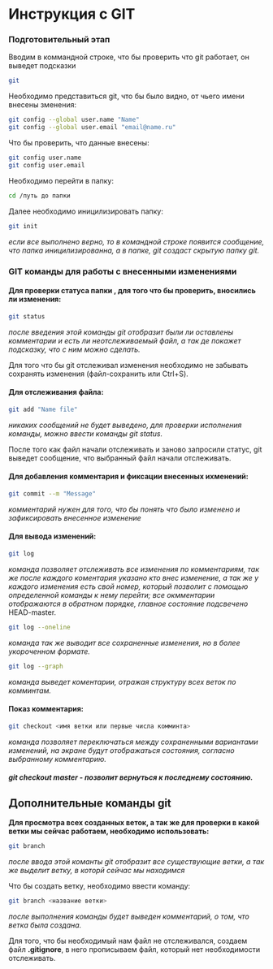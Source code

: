 # Инструкция с GIT

### Подготовительный этап

Вводим в коммандной строке, что бы проверить что git работает, он выведет подсказки
```sh
git
```

Необходимо представиться git, что бы было видно, от чьего имени внесены зменения:
```sh
git config --global user.name "Name"
git config --global user.email "email@name.ru"
```
Что бы проверить, что данные внесены:
```sh
git config user.name
git config user.email
```

Необходимо перейти в папку:
```sh
cd /путь до папки
```

Далее необходимо иницилизировать папку:
```sh
git init
```
*если все выполнено верно, то в командной строке появится сообщение, что папка иницилизированна, а в папке, git создаст скрытую папку git.*


### GIT команды для работы с внесенными изменениями

#### Для проверки статуса папки , для того что бы проверить, вносились ли изменения:
```sh
git status
```
*после введения этой команды git отобразит были ли оставлены комментарии и есть ли неотслеживаемый файл, а так де покажет подсказку, что с ним можно сделать.*

Для того что бы git отслеживал изменения необходимо не забывать сохранять изменения (файл-сохранить или Ctrl+S).

#### Для отслеживания файла:
```sh
git add "Name file"
```
*никаких сообщений не будет выведено, для проверки исполнения команды, можно ввести команды git status.*

После того как файл начали отслеживать и заново запросили статус, git выведет сообщение, что выбранный файл начали отслеживать.

#### Для добавления комментария и фиксации внесенных ихменений:
```sh
git commit --m "Message"
```
*комментарий нужен для того, что бы понять что было изменено и зафиксировать внесенное изменение*

#### Для вывода изменений:
```sh
git log
```
*команда позволяет отслеживать все изменения по комментариям, так же после каждого коментария указано кто внес изменение, а так же у каждого изменения есть свой номер, который позволит с помощью определенной команды к нему перейти; все окмментарии отображаются в обратном порядке, главное состояние подсвечено* HEAD-master.

```sh
git log --oneline
```
*команда так же выводит все сохраненные изменения, но в более укороченном формате.*

```sh
git log --graph
```
*команда выведет коментарии, отражая структуру всех веток по комминтам.*

#### Показ комментария:
```sh
git checkout <имя ветки или первые числа комминта>
```
*команда позволяет переключаться между сохраненными вариантами изменений, на экране будут отображаться состояния, согласно выбранному комментарию.*

##### git checkout master - позволит вернуться к последнему состоянию. 

## Дополнительные команды git

**Для просмотра всех созданных веток, а так же для проверки в какой ветки мы сейчас работаем, необходимо использовать:**
```sh
git branch
```
*после ввода этой команты git отобразит все существующие ветки, а так же выделит ветку, в которй сейчас мы находимся*

Что бы создать ветку, необходимо ввести команду:
```sh
git branch <название ветки>
```
*после выполнения команды будет выведен комментарий, о том, что ветка была создана.*



Для того, что бы необходимый нам файл не отслеживался, создаем файл **.gitignore**, в него прописываем файл, который нет необходимости отслеживать.